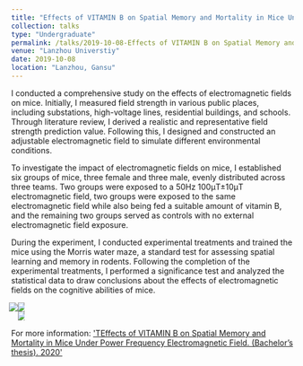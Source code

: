 ```yaml
---
title: "Effects of VITAMIN B on Spatial Memory and Mortality in Mice Under Power Frequency Electromagnetic Field (Bachelor’s thesis)"
collection: talks
type: "Undergraduate"
permalink: /talks/2019-10-08-Effects of VITAMIN B on Spatial Memory and Mortality
venue: "Lanzhou Universtiy"
date: 2019-10-08
location: "Lanzhou, Gansu"
---
```


I conducted a comprehensive study on the effects of electromagnetic fields on mice. Initially, I measured field strength in various public places, including substations, high-voltage lines, residential buildings, and schools. Through literature review, I derived a realistic and representative field strength prediction value. Following this, I designed and constructed an adjustable electromagnetic field to simulate different environmental conditions.

To investigate the impact of electromagnetic fields on mice, I established six groups of mice, three female and three male, evenly distributed across three teams. Two groups were exposed to a 50Hz 100μT±10μT electromagnetic field, two groups were exposed to the same electromagnetic field while also being fed a suitable amount of vitamin B, and the remaining two groups served as controls with no external electromagnetic field exposure.

During the experiment, I conducted experimental treatments and trained the mice using the Morris water maze, a standard test for assessing spatial learning and memory in rodents. Following the completion of the experimental treatments, I performed a significance test and analyzed the statistical data to draw conclusions about the effects of electromagnetic fields on the cognitive abilities of mice.

<div style="display: flex;">
  <img src="http://Shengkai24.github.io/images/EMF1.jpg" style="max-width: 30%; height: auto; margin-left: -4px;">
  <div style="display: flex; flex-direction: column; max-width: 50%;">
    <img src="http://Shengkai24.github.io/images/EMF2.jpg" style="max-width: 100%; height: auto; margin-right: -4px;">
    <img src="http://Shengkai24.github.io/images/EMF3.jpg" style="max-width: 100%; height: auto; margin-right: -4px;">
  </div>
</div>

For more information: ['TEffects of VITAMIN B on Spatial Memory and Mortality in Mice Under Power Frequency Electromagnetic Field. (Bachelor’s thesis). 2020'](https://shengkai24.github.io/publication/Effects_of_VITAMIN_B_on_Spatial_Memory_and_Mortality_in_Mice_Under_Power_Frequency_Electromagnetic_Field.pdf)
